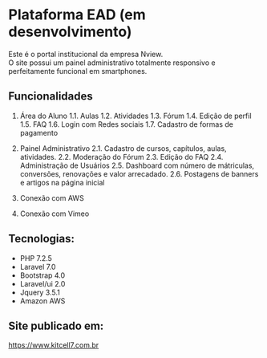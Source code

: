 # Plataforma EAD (em desenvolvimento)
Este é o portal institucional da empresa Nview. <br>
O site possui um painel administrativo totalmente responsivo e perfeitamente funcional em smartphones. <br>

## Funcionalidades
1. Área do Aluno
1.1. Aulas
1.2. Atividades
1.3. Fórum
1.4. Edição de perfil
1.5. FAQ
1.6. Login com Redes sociais
1.7. Cadastro de formas de pagamento

2. Painel Administrativo
2.1. Cadastro de cursos, capítulos, aulas, atividades.
2.2. Moderação do Fórum
2.3. Edição do FAQ
2.4. Administração de Usuários
2.5. Dashboard com número de mátriculas, conversões, renovações e valor arrecadado.
2.6. Postagens de banners e artigos na página inicial

3. Conexão com AWS
4. Conexão com Vimeo

## Tecnologias:
<ul>
    <li>PHP 7.2.5</li>
    <li>Laravel 7.0</li>
    <li>Bootstrap 4.0</li>
    <li>Laravel/ui 2.0</li>
    <li>Jquery 3.5.1</li>
    <li>Amazon AWS</li>
</ul>

## Site publicado em:
<a href="http://nview.herokuapp.com/"> https://www.kitcell7.com.br </a>
